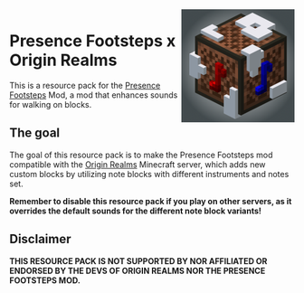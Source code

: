 <img alt="logo" align="right" src="https://raw.githubusercontent.com/Andre601/Presence-Footsteps-x-Origin-Realms/main/.assets/Resource%20page%20logo.png" height="200" width="200">

# Presence Footsteps x Origin Realms
This is a resource pack for the [Presence Footsteps](https://www.curseforge.com/minecraft/mc-mods/presence-footsteps) Mod, a mod that enhances sounds for walking on blocks.

## The goal
The goal of this resource pack is to make the Presence Footsteps mod compatible with the [Origin Realms](https://originrealms.com) Minecraft server, which adds new custom blocks by utilizing note blocks with different instruments and notes set.

**Remember to disable this resource pack if you play on other servers, as it overrides the default sounds for the different note block variants!**

## Disclaimer
**THIS RESOURCE PACK IS NOT SUPPORTED BY NOR AFFILIATED OR ENDORSED BY THE DEVS OF ORIGIN REALMS NOR THE PRESENCE FOOTSTEPS MOD.**
